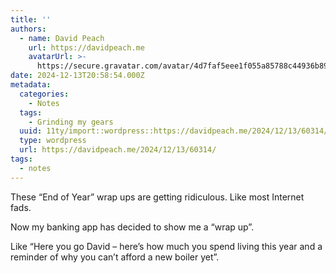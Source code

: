 ```yaml
---
title: ''
authors:
  - name: David Peach
    url: https://davidpeach.me
    avatarUrl: >-
      https://secure.gravatar.com/avatar/4d7faf5eee1f055a85788c44936b8995eaab6dfb004e7854ec747ccb272e91ee?s=96&d=mm&r=g
date: 2024-12-13T20:58:54.000Z
metadata:
  categories:
    - Notes
  tags:
    - Grinding my gears
  uuid: 11ty/import::wordpress::https://davidpeach.me/2024/12/13/60314/
  type: wordpress
  url: https://davidpeach.me/2024/12/13/60314/
tags:
  - notes
---
```

These “End of Year” wrap ups are getting ridiculous. Like most Internet fads.

Now my banking app has decided to show me a “wrap up”.

Like “Here you go David – here’s how much you spend living this year and a reminder of why you can’t afford a new boiler yet”.
